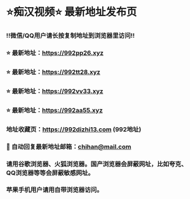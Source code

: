 # ⭐️痴汉视频⭐️ 最新地址发布页

### ‼️微信/QQ用户请长按复制地址到浏览器里访问‼️

### ⭐️ 最新地址：https://992pp26.xyz

### ⭐️ 最新地址：https://992tt28.xyz

### ⭐️ 最新地址：https://992vv33.xyz

### ⭐️ 最新地址：https://992aa55.xyz



### 地址收藏页：https://992dizhi13.com (992地址)
### 📧 自动回复最新地址邮箱：chihan@mail.com
### 请用谷歌浏览器、火狐浏览器。国产浏览器会屏蔽网址，比如夸克、QQ浏览器等等会屏蔽敏感网址。
### 苹果手机用户请用自带浏览器访问。
